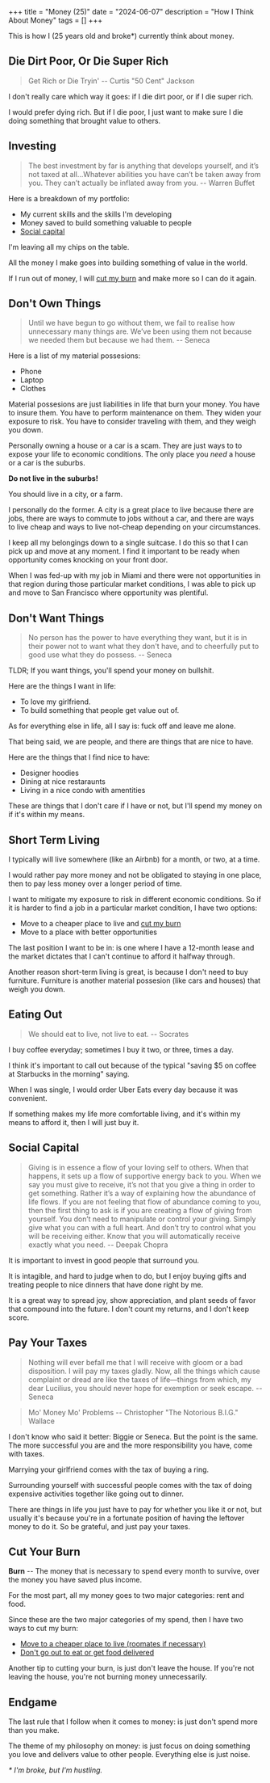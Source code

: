 +++
title = "Money (25)"
date = "2024-06-07"
description = "How I Think About Money"
tags = []
+++

This is how I (25 years old and broke\*) currently think about money.

## Die Dirt Poor, Or Die Super Rich

> Get Rich or Die Tryin' -- Curtis "50 Cent" Jackson

I don't really care which way it goes: if I die dirt poor, or if I die super rich.

I would prefer dying rich. But if I die poor, I just want to make sure I die doing something that brought value to others.

## Investing

> The best investment by far is anything that develops yourself, and it’s not taxed at all…Whatever abilities you have can’t be taken away from you. They can’t actually be inflated away from you. -- Warren Buffet

Here is a breakdown of my portfolio:
- My current skills and the skills I'm developing
- Money saved to build something valuable to people
- [Social capital](#social-capital)

I'm leaving all my chips on the table.

All the money I make goes into building something of value in the world.

If I run out of money, I will [cut my burn](#cut-your-burn) and make more so I can do it again.

## Don't Own Things

> Until we have begun to go without them, we fail to realise how unnecessary many things are. We’ve been using them not because we needed them but because we had them. -- Seneca

Here is a list of my material possesions:
- Phone
- Laptop
- Clothes

Material possesions are just liabilities in life that burn your money. You have to insure them. You have to perform maintenance on them. They widen your exposure to risk. You have to consider traveling with them, and they weigh you down.

Personally owning a house or a car is a scam. They are just ways to to expose your life to economic conditions. The only place you *need* a house or a car is the suburbs.

**Do not live in the suburbs!**

You should live in a city, or a farm.

I personally do the former. A city is a great place to live because there are jobs, there are ways to commute to jobs without a car, and there are ways to live cheap and ways to live not-cheap depending on your circumstances.

I keep all my belongings down to a single suitcase. I do this so that I can pick up and move at any moment. I find it important to be ready when opportunity comes knocking on your front door.

When I was fed-up with my job in Miami and there were not opportunities in that region during those particular market conditions, I was able to pick up and move to San Francisco where opportunity was plentiful.

## Don't Want Things

> No person has the power to have everything they want, but it is in their power not to want what they don't have, and to cheerfully put to good use what they do possess. -- Seneca

TLDR; If you want things, you'll spend your money on bullshit.

Here are the things I want in life:
- To love my girlfriend.
- To build something that people get value out of.

As for everything else in life, all I say is: fuck off and leave me alone.

That being said, we are people, and there are things that are nice to have.

Here are the things that I find nice to have:
- Designer hoodies
- Dining at nice restaraunts
- Living in a nice condo with amentities

These are things that I don't care if I have or not, but I'll spend my money on if it's within my means.

## Short Term Living

I typically will live somewhere (like an Airbnb) for a month, or two, at a time.

I would rather pay more money and not be obligated to staying in one place, then to pay less money over a longer period of time.

I want to mitigate my exposure to risk in different economic conditions. So if it is harder to find a job in a particular market condition, I have two options:
- Move to a cheaper place to live and [cut my burn](#cut-your-burn)
- Move to a place with better opportunities

The last position I want to be in: is one where I have a 12-month lease and the market dictates that I can't continue to afford it halfway through.

Another reason short-term living is great, is because I don't need to buy furniture. Furniture is another material possesion (like cars and houses) that weigh you down.

## Eating Out

> We should eat to live, not live to eat. -- Socrates

I buy coffee everyday; sometimes I buy it two, or three, times a day.

I think it's important to call out because of the typical "saving $5 on coffee at Starbucks in the morning" saying.

When I was single, I would order Uber Eats every day because it was convenient.

If something makes my life more comfortable living, and it's within my means to afford it, then I will just buy it.

## Social Capital

> Giving is in essence a flow of your loving self to others. When that happens, it sets up a flow of supportive energy back to you. When we say you must give to receive, it’s not that you give a thing in order to get something. Rather it’s a way of explaining how the abundance of life flows. If you are not feeling that flow of abundance coming to you, then the first thing to ask is if you are creating a flow of giving from yourself.  You don’t need to manipulate or control your giving. Simply give what you can with a full heart. And don’t try to control what you will be receiving either. Know that you will automatically receive exactly what you need. -- Deepak Chopra

It is important to invest in good people that surround you.

It is intagible, and hard to judge when to do, but I enjoy buying gifts and treating people to nice dinners that have done right by me.

It is a great way to spread joy, show appreciation, and plant seeds of favor that compound into the future. I don't count my returns, and I don't keep score.

## Pay Your Taxes

> Nothing will ever befall me that I will receive with gloom or a bad disposition. I will pay my taxes gladly. Now, all the things which cause complaint or dread are like the taxes of life—things from which, my dear Lucilius, you should never hope for exemption or seek escape. -- Seneca

> Mo' Money Mo' Problems -- Christopher "The Notorious B.I.G." Wallace

I don't know who said it better: Biggie or Seneca. But the point is the same. The more successful you are and the more responsibility you have, come with taxes.

Marrying your girlfriend comes with the tax of buying a ring.

Surrounding yourself with successful people comes with the tax of doing expensive activities together like going out to dinner.

There are things in life you just have to pay for whether you like it or not, but usually it's because you're in a fortunate position of having the leftover money to do it. So be grateful, and just pay your taxes.

## Cut Your Burn

**Burn** -- The money that is necessary to spend every month to survive, over the money you have saved plus income.

For the most part, all my money goes to two major categories: rent and food.

Since these are the two major categories of my spend, then I have two ways to cut my burn:
- [Move to a cheaper place to live (roomates if necessary)](#short-term-living)
- [Don't go out to eat or get food delivered](#eating-out)

Another tip to cutting your burn, is just don't leave the house. If you're not leaving the house, you're not burning money unnecessarily.

## Endgame

The last rule that I follow when it comes to money: is just don't spend more than you make.

The theme of my philosophy on money: is just focus on doing something you love and delivers value to other people. Everything else is just noise.

*\* I'm broke, but I'm hustling.*
